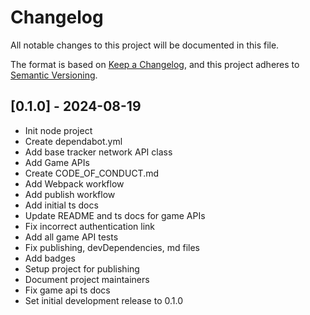 # Changelog

All notable changes to this project will be documented in this file.

The format is based on [Keep a Changelog](https://keepachangelog.com/en/1.1.0/),
and this project adheres to [Semantic Versioning](https://semver.org/spec/v2.0.0.html).

## [0.1.0] - 2024-08-19

* Init node project
* Create dependabot.yml
* Add base tracker network API class
* Add Game APIs
* Create CODE_OF_CONDUCT.md
* Add Webpack workflow
* Add publish workflow
* Add initial ts docs
* Update README and ts docs for game APIs
* Fix incorrect authentication link
* Add all game API tests
* Fix publishing, devDependencies, md files
* Add badges
* Setup project for publishing
* Document project maintainers
* Fix game api ts docs
* Set initial development release to 0.1.0